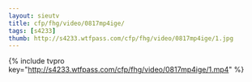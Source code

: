 ```yaml
--- 
layout: sieutv
title: cfp/fhg/video/0817mp4ige/
tags: [s4233]
thumb: http://s4233.wtfpass.com/cfp/fhg/video/0817mp4ige/1.jpg
---
```

{% include tvpro key="http://s4233.wtfpass.com/cfp/fhg/video/0817mp4ige/1.mp4" %} 
